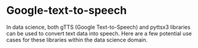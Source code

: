 # Google-text-to-speech
In data science, both gTTS (Google Text-to-Speech) and pyttsx3 libraries can be used to convert text data into speech. Here are a few potential use cases for these libraries within the data science domain.
